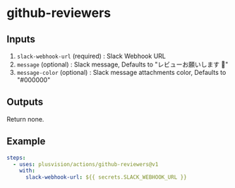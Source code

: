 # github-reviewers

## Inputs

1. `slack-webhook-url` (required) : Slack Webhook URL
2. `message` (optional) : Slack message, Defaults to "レビューお願いします :pray:"
3. `message-color` (optional) : Slack message attachments color, Defaults to "#000000"

## Outputs

Return none.

## Example

```yaml
steps:
  - uses: plusvision/actions/github-reviewers@v1
    with:
      slack-webhook-url: ${{ secrets.SLACK_WEBHOOK_URL }}
```
